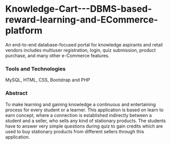 # Knowledge-Cart---DBMS-based-reward-learning-and-ECommerce-platform
An end-to-end database-focused portal for knowledge aspirants and retail vendors includes multiuser registration, login, quiz submission, product purchase, and many other e-Commerce features.

### Tools and Technologies
MySQL, HTML, CSS, Bootstrap and PHP

### Abstract
To make learning and gaining knowledge a continuous and entertaining process for every student or a learner. This application is based on learn to earn concept, where a connection is established indirectly between a student and a seller, who sells any kind of stationary products. The students have to answer very simple questions during quiz to gain credits which are used to buy stationary products from different sellers through this application.